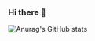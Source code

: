 ### Hi there 👋


![Anurag's GitHub stats](https://github-readme-stats.vercel.app/api?username=girmamogestekle&show_icons=true&theme=radical)
